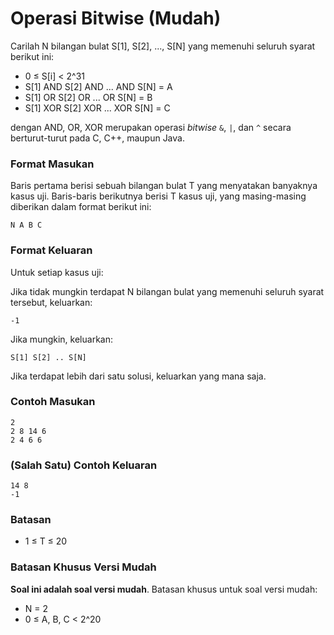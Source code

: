 # Operasi Bitwise (Mudah)

Carilah N bilangan bulat S[1], S[2], ..., S[N] yang memenuhi seluruh syarat berikut ini:

- 0 ≤ S[i] < 2^31
- S[1] AND S[2] AND ... AND S[N] = A
- S[1] OR S[2] OR ... OR S[N] = B
- S[1] XOR S[2] XOR ... XOR S[N] = C

dengan AND, OR, XOR merupakan operasi _bitwise_ `&`, `|`, dan `^` secara berturut-turut pada C, C++, maupun Java.

### Format Masukan

Baris pertama berisi sebuah bilangan bulat T yang menyatakan banyaknya kasus uji. Baris-baris berikutnya berisi T kasus uji, yang masing-masing diberikan dalam format berikut ini:

```
N A B C
```

### Format Keluaran

Untuk setiap kasus uji:

Jika tidak mungkin terdapat N bilangan bulat yang memenuhi seluruh syarat tersebut, keluarkan:

```
-1
```

Jika mungkin, keluarkan:

```
S[1] S[2] .. S[N]
```

Jika terdapat lebih dari satu solusi, keluarkan yang mana saja.

### Contoh Masukan

```
2
2 8 14 6
2 4 6 6
```

### (Salah Satu) Contoh Keluaran

```
14 8
-1
```

### Batasan

- 1 ≤ T ≤ 20

### Batasan Khusus Versi Mudah

**Soal ini adalah soal versi mudah**. Batasan khusus untuk soal versi mudah:

- N = 2
- 0 ≤ A, B, C < 2^20

